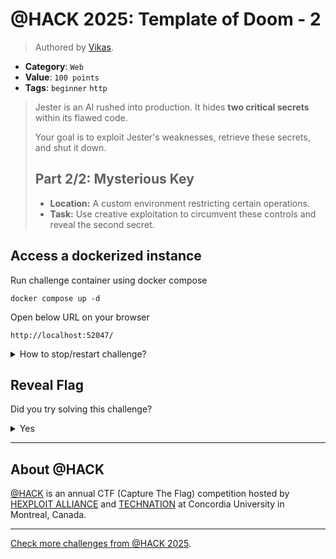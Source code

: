 # @HACK 2025: Template of Doom - 2

> Authored by [Vikas](https://github.com/vikassharma-3).

- **Category**: `Web`
- **Value**: `100 points`
- **Tags**: `beginner` `http`

> Jester is an AI rushed into production. It hides **two critical secrets** within its flawed code.
> 
> Your goal is to exploit Jester's weaknesses, retrieve these secrets, and shut it down.
> 
> ## Part 2/2: Mysterious Key
>   - **Location:** A custom environment restricting certain operations.
>   - **Task:** Use creative exploitation to circumvent these controls and reveal the second secret.
> 

## Access a dockerized instance

Run challenge container using docker compose
```
docker compose up -d
```
Open below URL on your browser
```
http://localhost:52047/
```
<details>
<summary>
How to stop/restart challenge?
</summary>

To stop the challenge run
```
docker compose stop
```
To restart the challenge run
```
docker compose restart
```

</details>


## Reveal Flag

Did you try solving this challenge?
<details>
<summary>
Yes
</summary>

Did you **REALLY** try solving this challenge?

<details>
<summary>
Yes, I promise!
</summary>

Flag: `ATHACKCTF{ADVANCED_SSTI_FLAG}`

</details>
</details>


---

## About @HACK
[@HACK](https://athackctf.com/) is an annual CTF (Capture The Flag) competition hosted by [HEXPLOIT ALLIANCE](https://hexploit-alliance.com/) and [TECHNATION](https://technationcanada.ca/) at Concordia University in Montreal, Canada.

---
[Check more challenges from @HACK 2025](https://github.com/athack-ctf/AtHackCTF-2025-Challenges).